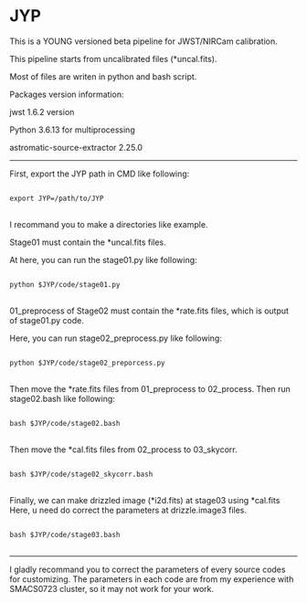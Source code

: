 # JYP
This is a YOUNG versioned beta pipeline for JWST/NIRCam calibration.

This pipeline starts from uncalibrated files (*uncal.fits).

Most of files are writen in python and bash script.

Packages version information:

jwst 1.6.2 version

Python 3.6.13 for multiprocessing

astromatic-source-extractor 2.25.0

***

First, export the JYP path in CMD like following:
<pre>
<code>
export JYP=/path/to/JYP
</code>
</pre>



I recommand you to make a directories like example.

Stage01 must contain the *uncal.fits files.

At here, you can run the stage01.py like following:
<pre>
<code>
python $JYP/code/stage01.py
</code>
</pre>



01_preprocess of Stage02 must contain the *rate.fits files, which is output of stage01.py code.

Here, you can run stage02_preprocess.py like following:
<pre>
<code>
python $JYP/code/stage02_preporcess.py
</code>
</pre>



Then move the *rate.fits files from 01_preprocess to 02_process.
Then run stage02.bash like following:
<pre>
<code>
bash $JYP/code/stage02.bash
</code>
</pre>

Then move the *cal.fits files from 02_process to 03_skycorr.
<pre>
<code>
bash $JYP/code/stage02_skycorr.bash
</code>
</pre>

Finally, we can make drizzled image (*i2d.fits) at stage03 using *cal.fits
Here, u need do correct the parameters at drizzle.image3 files.
<pre>
<code>
bash $JYP/code/stage03.bash
</code>
</pre>

***
I gladly recommand you to correct the parameters of every source codes for customizing.
The parameters in each code are from my experience with SMACS0723 cluster, so it may not work for your work.
